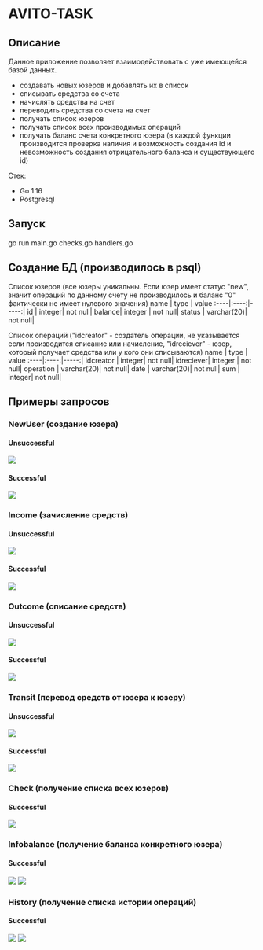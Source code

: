 # AVITO-TASK
## Описание
Данное приложение позволяет взаимодействовать с уже имеющейся базой данных.
* создавать новых юзеров и добавлять их в список 
* списывать средства со счета
* начислять средства на счет 
* переводить средства со счета на счет
* получать список юзеров
* получать список всех производимых операций
* получать баланс счета конкретного юзера 
(в каждой функции производится проверка наличия и возможность создания id и невозможность создания отрицательного баланса и существующего id)

Стек: 
* Go 1.16
* Postgresql

## Запуск 
go run main.go checks.go handlers.go

## Создание БД (производилось в psql)

Список юзеров (все юзеры уникальны. Если юзер имеет статус "new", значит операций по данному счету не производилось и баланс "0" фактически не имеет нулевого значения)
name | type | value
:----|:----:|-----:|
id | integer| not null|
balance| integer | not null|
status | varchar(20)| not null|


Список операций ("idcreator" - создатель операции, не указывается если производится списание или начисление, "idreciever" - юзер, который получает средства или у кого они списываются)
name | type | value
:----|:----:|-----:|
idcreator | integer| not null|
idreciever| integer | not null|
operation | varchar(20)| not null|
date | varchar(20)| not null|
sum | integer| not null|

## Примеры запросов 

### NewUser (создание юзера)

#### Unsuccessful 

![](newuser(unsuccess).png)

#### Successful 

![](newuser(success).png)

### Income (зачисление средств)

#### Unsuccessful 

![](income(unsuccess).png)

#### Successful 

![](income(success).png)

### Outcome (списание средств)

#### Unsuccessful 

![](outcome(unsuccess).png)

#### Successful 

![](outcome(success).png)

### Transit (перевод средств от юзера к юзеру)

#### Unsuccessful 

![](transfer(unsuccess).png)

#### Successful 

![](transfer(success).png)

### Check (получение списка всех юзеров)

#### Successful 

![](check(success).png)

### Infobalance (получение баланса конкретного юзера)

#### Successful 

![](infobalance.png)
![](infobalance(success).png)

### History (получение списка истории операций)

#### Successful 

![](history.png)
![](history(success).png)

